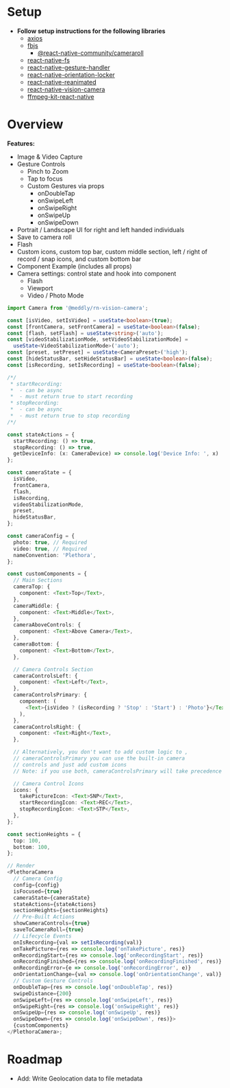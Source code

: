 # Setup

- **Follow setup instructions for the following libraries**
  - [axios](https://github.com/axios/axios)
  - [fbjs](https://github.com/facebook/fbjs)
    - [@react-native-community/cameraroll](https://github.com/react-native-cameraroll/react-native-cameraroll)
  - [react-native-fs](https://github.com/itinance/react-native-fs)
  - [react-native-gesture-handler](https://github.com/software-mansion/react-native-gesture-handler)
  - [react-native-orientation-locker](https://github.com/wonday/react-native-orientation-locker)
  - [react-native-reanimated](https://github.com/software-mansion/react-native-reanimated)
  - [react-native-vision-camera](https://github.com/mrousavy/react-native-vision-camera)
  - [ffmpeg-kit-react-native](https://github.com/tanersener/ffmpeg-kit/tree/main/react-native)

# Overview

**Features:**

- Image & Video Capture
- Gesture Controls
  - Pinch to Zoom
  - Tap to focus
  - Custom Gestures via props
    - onDoubleTap
    - onSwipeLeft
    - onSwipeRight
    - onSwipeUp
    - onSwipeDown
- Portrait / Landscape UI for right and left handed individuals
- Save to camera roll
- Flash
- Custom icons, custom top bar, custom middle section, left / right of record / snap icons, and custom bottom bar
- Component Example (includes all props)
- Camera settings: control state and hook into component
  - Flash
  - Viewport
  - Video / Photo Mode

```typescript
import Camera from '@meddly/rn-vision-camera';

const [isVideo, setIsVideo] = useState<boolean>(true);
const [frontCamera, setFrontCamera] = useState<boolean>(false);
const [flash, setFlash] = useState<string>('auto');
const [videoStabilizationMode, setVideoStabilizationMode] =
  useState<VideoStabilizationMode>('auto');
const [preset, setPreset] = useState<CameraPreset>('high');
const [hideStatusBar, setHideStatusBar] = useState<boolean>(false);
const [isRecording, setIsRecording] = useState<boolean>(false);

/*/
 * startRecording:
 *  - can be async
 *  - must return true to start recording
 * stopRecording:
 *  - can be async
 *  - must return true to stop recording
/*/

const stateActions = {
  startRecording: () => true,
  stopRecording: () => true,
  getDeviceInfo: (x: CameraDevice) => console.log('Device Info: ', x)
};

const cameraState = {
  isVideo,
  frontCamera,
  flash,
  isRecording,
  videoStabilizationMode,
  preset,
  hideStatusBar,
};

const cameraConfig = {
  photo: true, // Required
  video: true, // Required
  nameConvention: 'Plethora',
};

const customComponents = {
  // Main Sections
  cameraTop: {
    component: <Text>Top</Text>,
  },
  cameraMiddle: {
    component: <Text>Middle</Text>,
  },
  cameraAboveControls: {
    component: <Text>Above Camera</Text>,
  },
  cameraBottom: {
    component: <Text>Bottom</Text>,
  },

  // Camera Controls Section
  cameraControlsLeft: {
    component: <Text>Left</Text>,
  },
  cameraControlsPrimary: {
    component: (
      <Text>{isVideo ? (isRecording ? 'Stop' : 'Start') : 'Photo'}</Text>
    ),
  },
  cameraControlsRight: {
    component: <Text>Right</Text>,
  },

  // Alternatively, you don't want to add custom logic to ,
  // cameraControlsPrimary you can use the built-in camera
  // controls and just add custom icons
  // Note: if you use both, cameraControlsPrimary will take precedence

  // Camera Control Icons
  icons: {
    takePictureIcon: <Text>SNP</Text>,
    startRecordingIcon: <Text>REC</Text>,
    stopRecordingIcon: <Text>STP</Text>,
  },
};

const sectionHeights = {
  top: 100,
  bottom: 100,
};

// Render
<PlethoraCamera
  // Camera Config
  config={config}
  isFocused={true}
  cameraState={cameraState}
  stateActions={stateActions}
  sectionHeights={sectionHeights}
  // Pre-Built Actions
  showCameraControls={true}
  saveToCameraRoll={true}
  // Lifecycle Events
  onIsRecording={val => setIsRecording(val)}
  onTakePicture={res => console.log('onTakePicture', res)}
  onRecordingStart={res => console.log('onRecordingStart', res)}
  onRecordingFinished={res => console.log('onRecordingFinished', res)}
  onRecordingError={e => console.log('onRecordingError', e)}
  onOrientationChange={val => console.log('onOrientationChange', val)}
  // Custom Gesture Controls
  onDoubleTap={res => console.log('onDoubleTap', res)}
  swipeDistance={200}
  onSwipeLeft={res => console.log('onSwipeLeft', res)}
  onSwipeRight={res => console.log('onSwipeRight', res)}
  onSwipeUp={res => console.log('onSwipeUp', res)}
  onSwipeDown={res => console.log('onSwipeDown', res)}>
  {customComponents}
</PlethoraCamera>;
```

# Roadmap

- Add: Write Geolocation data to file metadata
